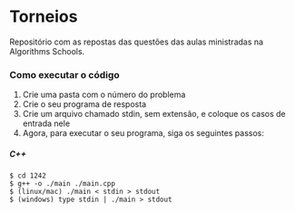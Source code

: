 # Torneios
Repositório com as repostas das questões das aulas ministradas na Algorithms Schools.

### Como executar o código

1. Crie uma pasta com o número do problema
2. Crie o seu programa de resposta
3. Crie um arquivo chamado stdin, sem extensão, e coloque os casos de entrada nele
4. Agora, para executar o seu programa, siga os seguintes passos:

##### C++

    $ cd 1242
    $ g++ -o ./main ./main.cpp
    $ (linux/mac) ./main < stdin > stdout
    $ (windows) type stdin | ./main > stdout
